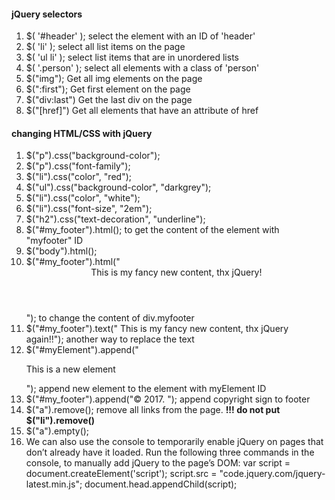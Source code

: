 #### jQuery selectors
1. $( '#header' ); select the element with an ID of 'header'
2. $( 'li' );      select all list items on the page
3. $( 'ul li' );   select list items that are in unordered lists
4. $( '.person' ); select all elements with a class of 'person'
5. $("img");  Get all img elements on the page
6. $(":first");  Get first element on the page
7. $("div:last")  Get the last div on the page
8. $("[href]")  Get all elements that have an attribute of href


#### changing HTML/CSS with jQuery
1. $("p").css("background-color");  
2. $("p").css("font-family");
3. $("li").css("color", "red");
4. $("ul").css("background-color", "darkgrey");
5. $("li").css("color", "white");
6. $("li").css("font-size", "2em");
7. $("h2").css("text-decoration", "underline");
8. $("#my_footer").html(); to get the content of the element with "myfooter" ID
9. $("body").html();
10. $("#my_footer").html("<header> This is my fancy new content, thx jQuery! </header>");  to change the content of div.myfooter
11. $("#my_footer").text(" This is my fancy new content, thx jQuery again!!");  another way to replace the text
12. $("#myElement").append("<p>This is a new element</p>");   append new element to the element with myElement ID
13. $("#my_footer").append("<span>&copy; 2017. </span>");     append copyright sign to footer
14. $("a").remove();   remove all links from the page.  <strong>!!! do not put $("li").remove() </strong>
15. $("a").empty();   
16. We can also use the console to temporarily enable jQuery on pages that don’t already have it loaded. Run the following three commands in the console, to manually add jQuery to the page’s DOM: 
var script = document.createElement('script'); script.src = "code.jquery.com/jquery-latest.min.js"; document.head.appendChild(script); 
